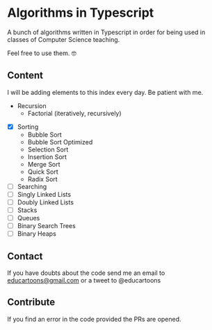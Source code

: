 # Algorithms in Typescript

A bunch of algorithms written in Typescript in order for being used in classes of Computer Science teaching.

Feel free to use them. 🤓

## Content

I will be adding elements to this index every day. Be patient with me.

- Recursion
  - Factorial (iteratively, recursively)
- [x] Sorting
  - Bubble Sort
  - Bubble Sort Optimized
  - Selection Sort
  - Insertion Sort
  - Merge Sort
  - Quick Sort
  - Radix Sort
- [ ] Searching
- [ ] Singly Linked Lists
- [ ] Doubly Linked Lists
- [ ] Stacks
- [ ] Queues
- [ ] Binary Search Trees
- [ ] Binary Heaps

## Contact

If you have doubts about the code send me an email to educartoons@gmail.com or a tweet to @educartoons

## Contribute

If you find an error in the code provided the PRs are opened.
